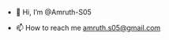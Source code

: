 - 👋 Hi, I’m @Amruth-S05

- 📫 How to reach me amruth.s05@gmail.com

<!---
Amruth-S05/Amruth-S05 is a ✨ special ✨ repository because its `README.md` (this file) appears on your GitHub profile.
You can click the Preview link to take a look at your changes.
--->
